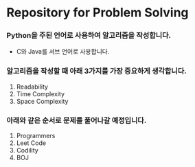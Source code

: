# Repository for Problem Solving
### Python을 주된 언어로 사용하여 알고리즘을 작성합니다.
- C와 Java를 서브 언어로 사용합니다.
### 알고리즘을 작성할 때 아래 3가지를 가장 중요하게 생각합니다.
1. Readability
2. Time Complexity
3. Space Complexity
### 아래와 같은 순서로 문제를 풀어나갈 예정입니다.  
1. Programmers
2. Leet Code
3. Codility
4. BOJ 
